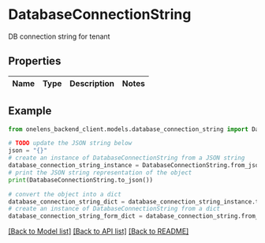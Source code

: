 # DatabaseConnectionString

DB connection string for tenant

## Properties

Name | Type | Description | Notes
------------ | ------------- | ------------- | -------------

## Example

```python
from onelens_backend_client.models.database_connection_string import DatabaseConnectionString

# TODO update the JSON string below
json = "{}"
# create an instance of DatabaseConnectionString from a JSON string
database_connection_string_instance = DatabaseConnectionString.from_json(json)
# print the JSON string representation of the object
print(DatabaseConnectionString.to_json())

# convert the object into a dict
database_connection_string_dict = database_connection_string_instance.to_dict()
# create an instance of DatabaseConnectionString from a dict
database_connection_string_form_dict = database_connection_string.from_dict(database_connection_string_dict)
```
[[Back to Model list]](../README.md#documentation-for-models) [[Back to API list]](../README.md#documentation-for-api-endpoints) [[Back to README]](../README.md)


